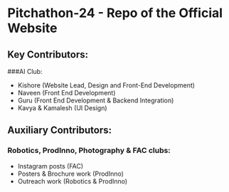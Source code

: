 # Pitchathon-24 - Repo of the Official Website
## Key Contributors:

###AI Club:
- Kishore (Website Lead, Design and Front-End Development)
- Naveen (Front End Development)
- Guru (Front End Development & Backend Integration)
- Kavya & Kamalesh (UI Design)

## Auxiliary Contributors:
### Robotics, ProdInno, Photography & FAC clubs:
- Instagram posts (FAC)
- Posters & Brochure work (ProdInno)
- Outreach work (Robotics & ProdInno)
